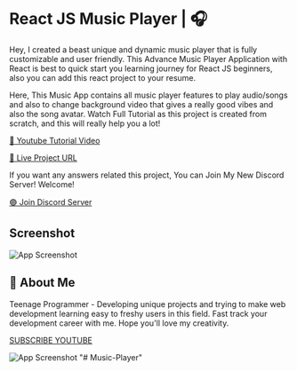 
# React JS Music Player | 🎧 

Hey,
I created a beast unique and dynamic music player that is fully customizable and user friendly. This Advance Music Player Application with React is best to quick start you learning journey for React JS beginners, also you can add this react project to your resume.

Here, This Music App contains all music player features to play audio/songs and also to change background video that gives a really good vibes and also the song avatar. 
Watch Full Tutorial as this project is created from scratch, and this will really help you a lot!




[🔴 Youtube Tutorial Video](https://youtu.be/dALOX3sIfsk)

[🔵 Live Project URL](https://t-musicplayer.netlify.app/)

If you want any answers related this project, You can Join My New Discord Server!
Welcome!

[🟣 Join Discord Server](https://discord.gg/G5zDJbVpMx)




## Screenshot

![App Screenshot](https://i.ibb.co/MSGBwTR/Thumbnail-10-K.png)


## 🚀 About Me
Teenage Programmer - Developing unique projects and trying to make web development learning easy to freshy users in this field. Fast track your development career with me. Hope you'll love my creativity.


[SUBSCRIBE YOUTUBE](https://www.youtube.com/channel/UCHpW7UyMQf0SXpdO0obb1ig)


![App Screenshot](https://yt3.ggpht.com/oGB27ubPR1zD7eqatjSUZRnMqdr1WAV6g3wC39d-G0hFTIrkzq0FK5_Z9sgAGQsTHEzOOgSw=s88-c-k-c0x00ffffff-no-rj)
"# Music-Player" 
